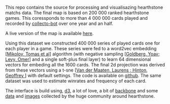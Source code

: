 This repo contains the source for processing and visualisazing hearthstone matchs data. The final map is based on 200 000 ranked hearthstone games. This coressponds to more than 4 000 000 cards played and recorded by <a href="http://www.hearthscry.com/CollectOBot">collecto-bot</a> over one year and an half.

A live version of the map is available <a href="http://www.comeetie.fr/galerie/hearthstone/">here</a>.

Using this dataset we constructed 400 000 series of played cards one for each player in a game. These series were fed to a word2vec embedding [<a href="https://arxiv.org/abs/1301.3781">Mikolov, Tomas et al</a>] algorithm (with negative sampling [<a href="https://arxiv.org/abs/1402.3722">Goldberg, Yoav; Levy, Omer</a>] and a single soft-plus final layer) to learn 64 dimensional vectors for embeding all the 1600 cards. The final 2d projection was derived from these vectors using a t-sne [<a href="http://jmlr.csail.mit.edu/papers/volume9/vandermaaten08a/vandermaaten08a.pdf">Van der Maaten, Laurens ; Hinton, Geoffrey </a>] with default settings. The code is available on <a href="">github</a>. The same dataset was used to estimate winrates and frequency of each card.  

The interface is build using, <a href="https://d3js.org/">d3</a>, a lot of love, a bit of <a href="http://backbonejs.org/">backbone</a> and some <a href="https://github.com/HearthSim/hsdata">data</a> and <a href="https://github.com/schmich/hearthstone-card-images">images</a> collected by the huge community around hearthstone. 


